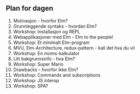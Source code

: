 ## Plan for dagen

1. Motivasjon - hvorfor Elm?
1. Grunnleggende syntaks - hvordan Elm?
1. Workshop: Installasjon og REPL
1. Webapplikasjoner med Elm - Elm to the people!
1. Workshop: Et minimalt Elm-program
1. MVU, Elm-Architecture, redux-pattern - kall det hva du vil
1. Workshop: En moms-kalkulator
1. Litt bakgrunnsinfo - hva Elm?
1. Workshop: Super Mario
1. Drawbacks - hvorfor ikke Elm?
1. Workshop: Commands and subscriptions
1. Workshop: JS interop
1. Workshop: SPA?


